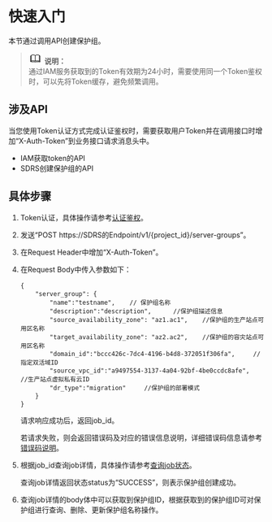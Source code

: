 # 快速入门<a name="ZH-CN_TOPIC_0108184476"></a>

本节通过调用API创建保护组。

>![](public_sys-resources/icon-note.gif) **说明：**   
>通过IAM服务获取到的Token有效期为24小时，需要使用同一个Token鉴权时，可以先将Token缓存，避免频繁调用。  

## 涉及API<a name="zh-cn_topic_0121682346_section872994"></a>

当您使用Token认证方式完成认证鉴权时，需要获取用户Token并在调用接口时增加“X-Auth-Token”到业务接口请求消息头中。

-   IAM获取token的API
-   SDRS创建保护组的API

## 具体步骤<a name="zh-cn_topic_0121682346_section7856948"></a>

1.  Token认证，具体操作请参考[认证鉴权](认证鉴权.md)。
2.  发送“POST  https://SDRS的Endpoint/v1/\{project\_id\}/server-groups”。
3.  在Request Header中增加“X-Auth-Token”。
4.  在Request Body中传入参数如下：

    ```
    {
        "server_group": {               
            "name":"testname",    // 保护组名称           
            "description":"description",      //保护组描述信息         
            "source_availability_zone": "az1.ac1",    //保护组的生产站点可用区名称          
            "target_availability_zone": "az2.ac2",    //保护组的容灾站点可用区名称
            "domain_id":"bccc426c-7dc4-4196-b4d8-372051f306fa",     //指定双活域ID          
            "source_vpc_id":"a9497554-3137-4a04-92bf-4be0ccdc8afe",   //生产站点虚拟私有云ID             
            "dr_type":"migration"     //保护组的部署模式    
        } 
    }
    ```

    请求响应成功后，返回job\_id。

    若请求失败，则会返回错误码及对应的错误信息说明，详细错误码信息请参考[错误码说明](错误码说明.md)。


1.  根据job\_id查询job详情，具体操作请参考[查询job状态](查询job状态.md)。

    查询job详情返回状态status为“SUCCESS”，则表示保护组创建成功。

2.  查询job详情的body体中可以获取到保护组ID，根据获取到的保护组ID可对保护组进行查询、删除、更新保护组名称操作。

